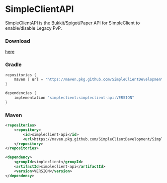 # SimpleClientAPI

SimpleClientAPI is the Bukkit/Spigot/Paper API for SimpleClient to enable/disable Legacy PvP.

### Download
[here](https://github.com/SimpleClientDevelopment/SimpleClientAPI/releases/latest)

### Gradle
```gradle
repositories {
    maven { url = 'https://maven.pkg.github.com/SimpleClientDevelopment/SimpleClientAPI' }
}
```
```gradle
dependencies {
    implementation "simpleclient:simpleclient-api:VERSION"
}
```

### Maven
```xml
<repositories>
    <repository>
        <id>simpleclient-api</id>
        <url>https://maven.pkg.github.com/SimpleClientDevelopment/SimpleClientAPI</url>
    </repository>
</repositories>
```
```xml
<dependency>
    <groupId>simpleclient</groupId>
    <artifactId>simpleclient-api</artifactId>
    <version>VERSION</version>
</dependency>
```
